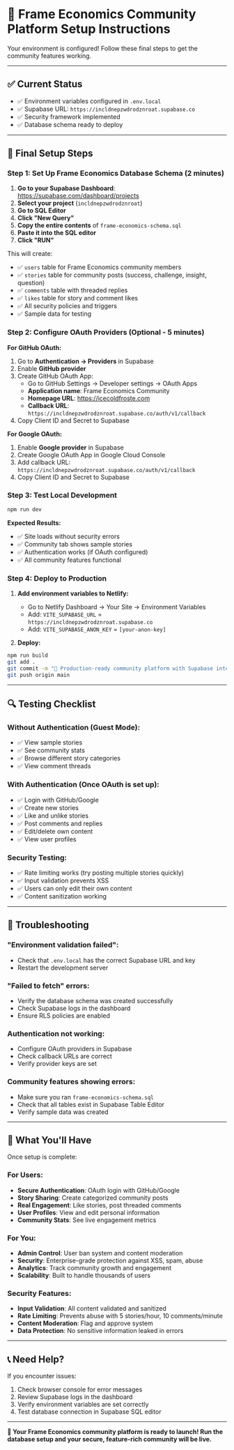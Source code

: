 # 🚀 Frame Economics Community Platform Setup Instructions

Your environment is configured! Follow these final steps to get the community features working.

---

## ✅ **Current Status**
- ✅ Environment variables configured in `.env.local`
- ✅ Supabase URL: `https://incldnepzwdrodznroat.supabase.co`
- ✅ Security framework implemented
- ✅ Database schema ready to deploy

---

## 🔧 **Final Setup Steps**

### **Step 1: Set Up Frame Economics Database Schema (2 minutes)**

1. **Go to your Supabase Dashboard**: https://supabase.com/dashboard/projects
2. **Select your project** (`incldnepzwdrodznroat`)
3. **Go to SQL Editor**
4. **Click "New Query"**
5. **Copy the entire contents** of `frame-economics-schema.sql`
6. **Paste it into the SQL editor**
7. **Click "RUN"**

This will create:
- ✅ `users` table for Frame Economics community members
- ✅ `stories` table for community posts (success, challenge, insight, question)
- ✅ `comments` table with threaded replies
- ✅ `likes` table for story and comment likes
- ✅ All security policies and triggers
- ✅ Sample data for testing

### **Step 2: Configure OAuth Providers (Optional - 5 minutes)**

**For GitHub OAuth:**
1. Go to **Authentication → Providers** in Supabase
2. Enable **GitHub provider**
3. Create GitHub OAuth App:
   - Go to GitHub Settings → Developer settings → OAuth Apps
   - **Application name**: Frame Economics Community
   - **Homepage URL**: https://icecoldfroste.com
   - **Callback URL**: `https://incldnepzwdrodznroat.supabase.co/auth/v1/callback`
4. Copy Client ID and Secret to Supabase

**For Google OAuth:**
1. Enable **Google provider** in Supabase
2. Create Google OAuth App in Google Cloud Console
3. Add callback URL: `https://incldnepzwdrodznroat.supabase.co/auth/v1/callback`
4. Copy Client ID and Secret to Supabase

### **Step 3: Test Local Development**

```bash
npm run dev
```

**Expected Results:**
- ✅ Site loads without security errors
- ✅ Community tab shows sample stories
- ✅ Authentication works (if OAuth configured)
- ✅ All community features functional

### **Step 4: Deploy to Production**

1. **Add environment variables to Netlify:**
   - Go to Netlify Dashboard → Your Site → Environment Variables
   - Add: `VITE_SUPABASE_URL` = `https://incldnepzwdrodznroat.supabase.co`
   - Add: `VITE_SUPABASE_ANON_KEY` = `[your-anon-key]`

2. **Deploy:**
```bash
npm run build
git add .
git commit -m "🚀 Production-ready community platform with Supabase integration"
git push origin main
```

---

## 🔍 **Testing Checklist**

### **Without Authentication (Guest Mode):**
- ✅ View sample stories
- ✅ See community stats
- ✅ Browse different story categories
- ✅ View comment threads

### **With Authentication (Once OAuth is set up):**
- ✅ Login with GitHub/Google
- ✅ Create new stories
- ✅ Like and unlike stories  
- ✅ Post comments and replies
- ✅ Edit/delete own content
- ✅ View user profiles

### **Security Testing:**
- ✅ Rate limiting works (try posting multiple stories quickly)
- ✅ Input validation prevents XSS
- ✅ Users can only edit their own content
- ✅ Content sanitization working

---

## 🚨 **Troubleshooting**

### **"Environment validation failed":**
- Check that `.env.local` has the correct Supabase URL and key
- Restart the development server

### **"Failed to fetch" errors:**
- Verify the database schema was created successfully
- Check Supabase logs in the dashboard
- Ensure RLS policies are enabled

### **Authentication not working:**
- Configure OAuth providers in Supabase
- Check callback URLs are correct
- Verify provider keys are set

### **Community features showing errors:**
- Make sure you ran `frame-economics-schema.sql` 
- Check that all tables exist in Supabase Table Editor
- Verify sample data was created

---

## 🎉 **What You'll Have**

Once setup is complete:

### **For Users:**
- **Secure Authentication**: OAuth login with GitHub/Google
- **Story Sharing**: Create categorized community posts
- **Real Engagement**: Like stories, post threaded comments
- **User Profiles**: View and edit personal information
- **Community Stats**: See live engagement metrics

### **For You:**
- **Admin Control**: User ban system and content moderation
- **Security**: Enterprise-grade protection against XSS, spam, abuse
- **Analytics**: Track community growth and engagement
- **Scalability**: Built to handle thousands of users

### **Security Features:**
- **Input Validation**: All content validated and sanitized
- **Rate Limiting**: Prevents abuse with 5 stories/hour, 10 comments/minute
- **Content Moderation**: Flag and approve system
- **Data Protection**: No sensitive information leaked in errors

---

## 📞 **Need Help?**

If you encounter issues:
1. Check browser console for error messages
2. Review Supabase logs in the dashboard
3. Verify environment variables are set correctly
4. Test database connection in Supabase SQL editor

---

**🚀 Your Frame Economics community platform is ready to launch! Run the database setup and your secure, feature-rich community will be live.**